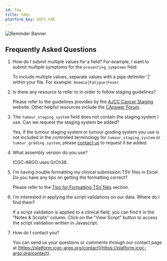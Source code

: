 ```yaml
---
id: faq
title: FAQs
platform_key: DOCS_FAQ
---
```


![Reminder Banner](/assets/submission/banner-reminder.svg)

## Frequently Asked Questions

1. How do I submit multiple values for a field? For example, I want to submit multiple symptoms for the `presenting_symptoms` field.

   To include multiple values, separate values with a pipe delimiter '|' within your file. For example: `Anemia|Fatigue|Fever`.

2. Is there any resource to refer to in order to follow staging guidelines?

    Please refer to the guidelines provides by the [AJCC Cancer Staging](https://cancerstaging.org/Pages/default.aspx) website. Other helpful resources include the [CAnswer Forum](http://cancerbulletin.facs.org/forums/).

3. The `tumour_staging_system` field does not contain the staging system I use. Can we request the staging system be added?

    Yes, if the tumour staging system or tumour grading system you use is not included in the controlled terminology for `tumour_staging_system` or `tumour_grading_system`, please [contact us](https://platform.icgc-argo.org/contact) to request it be added.

4. What assembly version do you use?

    ICGC-ARGO uses GrCh38.

5. I'm having trouble formatting my clinical submission TSV files in Excel. Do you have any tips on getting the formatting correct?

    Please refer to the [Tips for Formatting TSV files](https://docs.icgc-argo/docs/submission/submitting-clinical-data#tips-for-formatting-tsv-files) section.

6. I'm interested in applying the script validations on our data. Where do I find them?

    If a script validation is applied to a clinical field, you can find it in the "Notes & Scripts" column. Click on the "View Script" button to access the script validation written in Javascript.

7. How do I contact you?

    You can send us your questions or comments through our contact page at [https://platform.icgc-argo.org/contact](https://platform.icgc-argo.org/contact).
